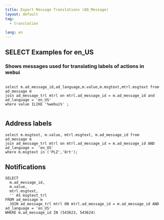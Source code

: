 ```yaml
---
title: Export Message Translations (AD_Message)
layout: default
tag: 
  - translation
  
lang: en
---
```


## SELECT Examples for en_US

### Shows messages used for translating labels of actions in webui

```

select m.ad_message_id,ad_language,m.value,m.msgtext,mtrl.msgtext from ad_message m
join ad_message_trl mtrl on mtrl.ad_message_id = m.ad_message_id and ad_language = 'en_US'
where value ILIKE '%webui%' ;
	  
```

## Address labels

```
select m.msgtext, m.value, mtrl.msgtext, m.ad_message_id from ad_message m
join ad_message_trl mtrl on mtrl.ad_message_id = m.ad_message_id AND ad_language =  'en_US'
where m.msgtext in ('PLZ','Ort');
```

## Notifications

```
SELECT
  m.ad_message_id,
  m.value,
  mtrl.msgtext,
  '' AS msgtext_trl
FROM ad_message m
  JOIN ad_message_trl mtrl ON mtrl.ad_message_id = m.ad_message_id AND ad_language = 'en_US'
WHERE m.ad_message_id IN (543623, 543624)
```
